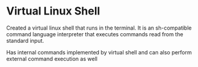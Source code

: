 # Virtual Linux Shell


Created a virtual linux shell that runs in the terminal. It is an sh-compatible command language interpreter that executes commands read from the standard input.

Has internal commands implemented by virtual shell and can also perform external command execution as well
